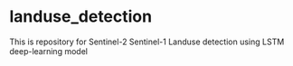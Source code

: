 # landuse_detection
This is repository for Sentinel-2 Sentinel-1 Landuse detection using LSTM deep-learning model
